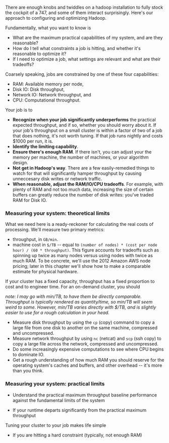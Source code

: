 
There are enough knobs and twiddles on a hadoop installation to fully stock the cockpit of a 747, and some of them interact surprisingly. Here's our approach to configuring and optimizing Hadoop.

Fundamentally, what you want to know is

* What are the maximum practical capabilities of my system, and are they reasonable?
* How do I tell what constraints a job is hitting, and whether it's reasonable to optimize it?
* If I need to optimize a job, what settings are relevant and what are their tradeoffs?

Coarsely speaking, jobs are constrained by one of these four capabilities:

* RAM: Available memory per node,
* Disk IO: Disk throughput,
* Network IO: Network throughput, and
* CPU: Computational throughput.

Your job is to

* **Recognize when your job significantly underperforms** the practical expected throughput, and if so, whether you should worry about it. If your job's throughput on a small cluster is within a factor of two of a job that does nothing, it's not worth tuning. If that job runs nightly and costs $1000 per run, it is.
* **Identify the limiting capability**.
* **Ensure there's enough RAM**. If there isn't, you can adjust your the memory per machine, the number of machines, or your algorithm design.
* **Not get in Hadoop's way**. There are a few easily-remedied things to watch for that will significantly hamper throughput by causing unneccesary disk writes or network traffic.
* **When reasonable, adjust the RAM/IO/CPU tradeoffs**. For example, with plenty of RAM and not too much data, increasing the size of certain buffers can greatly reduce the number of disk writes: you've traded RAM for Disk IO.

### Measuring your system: theoretical limits

What we need here is a ready-reckoner for calculating the real costs of processing. We'll measure two primary metrics:

* throughput, in `GB/min`.
* machine cost in `$/TB` -- equal to `(number of nodes) * (cost per node hour) / (60 * throughput)`. This figure accounts for tradeoffs such as spinning up twice as many nodes versus using nodes with twice as much RAM. To be concrete, we'll use the 2012 Amazon AWS node pricing; later in this chapter we'll show how to make a comparable estimate for physical hardware.

If your cluster has a fixed capacity, throughput has a fixed proportion to cost and to engineer time. For an on-demand cluster, you should 

_note: I may go with min/TB, to have them be directly comparable. Throughput is typically rendered as quantity/time, so min/TB will seem weird to some. However, min/TB varies directly with $/TB, and is slightly easier to use for a rough calculation in your head._

* Measure disk throughput by using the `cp` (copy) command to copy a large file from one disk to another on the same machine, compressed and uncompressed.
* Measure network throughput by using `nc` (netcat) and  `scp` (ssh copy) to copy a large file across the network, compressed and uncompressed.
* Do some increasingly expensive computations to see where CPU begins to dominate IO. 
* Get a rough understanding of how much RAM you should reserve for the operating system's caches and buffers, and other overhead -- it's more than you think.




### Measuring your system: practical limits




* Understand the practical maximum throughput baseline performance against the fundamental limits of the system


* If your runtime departs significantly from the practical maximum throughput

Tuning your cluster to your job makes life simple
* If you are hitting a hard constraint (typically, not enough RAM)
